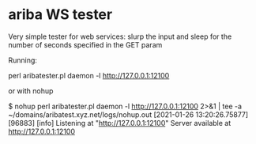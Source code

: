 # ariba WS tester

Very simple tester for web services: slurp the input and sleep for the number of seconds specified in the GET param

Running:

perl aribatester.pl daemon -l http://127.0.0.1:12100

or with nohup

$ nohup perl aribatester.pl daemon -l http://127.0.0.1:12100 2>&1 | tee -a ~/domains/aribatest.xyz.net/logs/nohup.out
[2021-01-26 13:20:26.75877] [96883] [info] Listening at "http://127.0.0.1:12100"
Server available at http://127.0.0.1:12100




